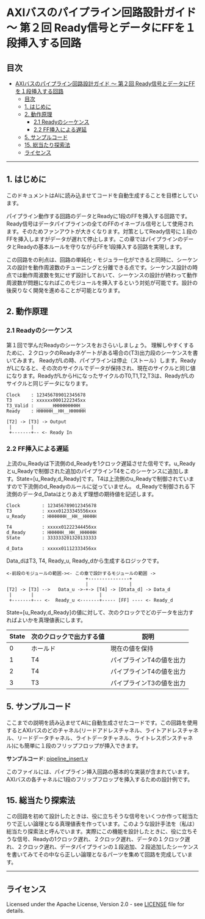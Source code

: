 # AXIバスのパイプライン回路設計ガイド ～ 第２回 Ready信号とデータにFFを１段挿入する回路

## 目次

- [AXIバスのパイプライン回路設計ガイド ～ 第２回 Ready信号とデータにFFを１段挿入する回路](#axiバスのパイプライン回路設計ガイド--第２回-ready信号とデータにffを１段挿入する回路)
  - [目次](#目次)
  - [1. はじめに](#1-はじめに)
  - [2. 動作原理](#2-動作原理)
    - [2.1 Readyのシーケンス](#21-readyのシーケンス)
    - [2.2 FF挿入による遅延](#22-ff挿入による遅延)
  - [5. サンプルコード](#5-サンプルコード)
  - [15. 総当たり探索法](#15-総当たり探索法)
  - [ライセンス](#ライセンス)

---

## 1. はじめに

このドキュメントはAIに読み込ませてコードを自動生成することを目標としています。

パイプライン動作する回路のデータとReadyに1段のFFを挿入する回路です。Ready信号はデータパイプラインの全てのFFのイネーブル信号として使用されます。そのためファンアウトが大きくなります。対策としてReady信号に１段のFFを挿入しますがデータが遅れて停止します。この章ではパイプラインのデータとReadyの基本ルールを守りながらFFを1段挿入する回路を実現します。

この回路をの利点は、回路の単純化・モジュラー化ができると同時に、シーケンスの設計を動作周波数のチューニングと分離できる点です。シーケンス設計の時点では動作周波数を気にせず設計しておいて、シーケンスの設計が終わって動作周波数が問題になればこのモジュールを挿入するという対処が可能です。設計の後戻りなく開発を進めることが可能となります。

## 2. 動作原理

### 2.1 Readyのシーケンス

第１回で学んだReadyのシーケンスをおさらいしましょう。
理解しやすくするために、２クロックのReadyネゲートがある場合の(T3)出力段のシーケンスを書いてみます。
ReadyがLの時、パイプラインは停止（ストール）します。ReadyがLになると、その次のサイクルでデータが保持され、現在のサイクルと同じ値になります。ReadyがLからHになったサイクルのT0,T1,T2,T3は、ReadyがLのサイクルと同じデータになります。

```
Clock    : 123456789012345678
T3       : xxxxxx0001222345xx
T3_Valid : ______HHHHHHHHHH__
Ready    : HHHHHH__HH__HHHHHH
```
```
[T2] -> [T3] -> Output
 |       |
 +-------+-- <- Ready In
```
### 2.2 FF挿入による遅延

上流のu_Readyは下流側のd_Readyを1クロック遅延させた信号です。u_Readyとu_Readyで制御された追加のパイプラインT4をこのシーケンスに追加します。State=[u_Ready,d_Ready]です。T4は上流側のu_Readyで制御されていますので下流側のd_Readyのルールに従っていません。
d_Readyで制御される下流側のデータd_Dataはとりあえず理想の期待値を記述します。

```
Clock        : 123456789012345678
T3           : xxxx01233345556xxx
u_Ready      : HHHHHHH__HH__HHHHH

T4           : xxxxx01222344456xx
d_Ready      : HHHHHH__HH__HHHHHH
State        : 333333201320133333

d_Data       : xxxxx01112333456xx
```

Data_dはT3, T4, Ready_u, Ready_dから生成するロジックです。
```
<-前段のモジュールの範囲-><- この章で設計するモジュールの範囲 ->
                             +---------------+
                             |               | 
[T2] -> [T3] -->   Data_u ->-+-> [T4] -> [Dtata_d] -> Data_d
 |       |                        |
 +-------+--- <-  Ready_u <-------+----- [FF] ---- <- Ready_d
```

State=[u_Ready,d_Ready]の値に対して、次のクロックでどのデータを出力すればよいかを真理値表にします。

| State | 次のクロックで出力する値 | 説明 |
|-------|------------------------|------|
| 0 | ホールド | 現在の値を保持 |
| 1 | T4 | パイプラインT4の値を出力 |
| 2 | T4 | パイプラインT4の値を出力 |
| 3 | T3 | パイプラインT3の値を出力 |

## 5. サンプルコード

ここまでの説明を読み込ませてAIに自動生成させたコードです。この回路を使用するとAXIバスのどのチャネル(リードアドレスチャネル、ライトアドレスチャネル、リードデータチャネル、ライトデータチャネル、ライトレスポンスチャネル)にも簡単に１段のフリップフロップが挿入できます。

**サンプルコード**: [pipeline_insert.v](https://github.com/hwengjp/axi_pipeline_design_guide/blob/main/pipeline_insert.v)

このファイルには、パイプライン挿入回路の基本的な実装が含まれています。AXIバスの各チャネルに1段のフリップフロップを挿入するための設計例です。

## 15. 総当たり探索法

この回路を初めて設計したときは、役に立ちそうな信号をいくつか作って総当たりで正しい論理となる真理値表を作っています。このような設計手法を（私は）総当たり探索法と呼んでいます。実際にこの機能を設計したときに、役に立ちそうな信号、Readyの1クロック遅れ、２クロック遅れ、データの１クロック遅れ、２クロック遅れ、データパイプラインの１段追加、２段追加したシーケンスを書いてみてその中なら正しい論理となるパーツを集めて回路を完成しています。

---

## ライセンス

Licensed under the Apache License, Version 2.0 - see [LICENSE](https://www.apache.org/licenses/LICENSE-2.0) file for details.


